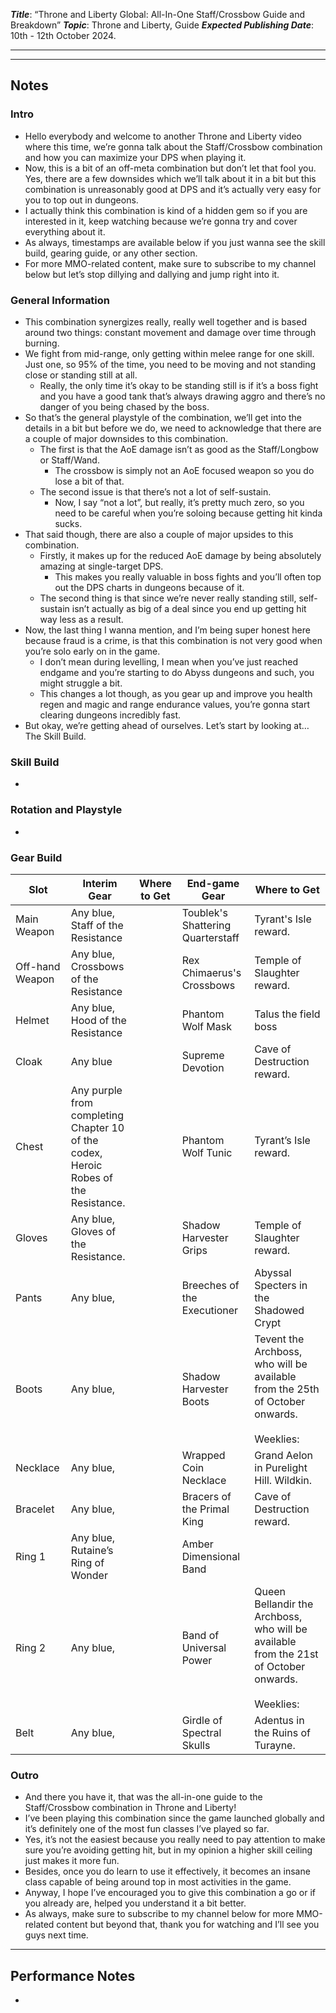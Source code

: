 ***Title***: “Throne and Liberty Global: All-In-One Staff/Crossbow Guide and Breakdown”
***Topic***: Throne and Liberty, Guide
***Expected Publishing Date***: 10th - 12th October 2024.

----



-----
## Notes

### Intro
- Hello everybody and welcome to another Throne and Liberty video where this time, we’re gonna talk about the Staff/Crossbow combination and how you can maximize your DPS when playing it.
- Now, this is a bit of an off-meta combination but don’t let that fool you. Yes, there are a few downsides which we’ll talk about it in a bit but this combination is unreasonably good at DPS and it’s actually very easy for you to top out in dungeons.
- I actually think this combination is kind of a hidden gem so if you are interested in it, keep watching because we’re gonna try and cover everything about it.
- As always, timestamps are available below if you just wanna see the skill build, gearing guide, or any other section.
- For more MMO-related content, make sure to subscribe to my channel below but let’s stop dillying and dallying and jump right into it.

### General Information
- This combination synergizes really, really well together and is based around two things: constant movement and damage over time through burning.
- We fight from mid-range, only getting within melee range for one skill. Just one, so 95% of the time, you need to be moving and not standing close or standing still at all.
	- Really, the only time it’s okay to be standing still is if it’s a boss fight and you have a good tank that’s always drawing aggro and there’s no danger of you being chased by the boss.
- So that’s the general playstyle of the combination, we’ll get into the details in a bit but before we do, we need to acknowledge that there are a couple of major downsides to this combination.
	- The first is that the AoE damage isn’t as good as the Staff/Longbow or Staff/Wand.
		- The crossbow is simply not an AoE focused weapon so you do lose a bit of that.
	- The second issue is that there’s not a lot of self-sustain.
		- Now, I say “not a lot”, but really, it’s pretty much zero, so you need to be careful when you’re soloing because getting hit kinda sucks. 
- That said though, there are also a couple of major upsides to this combination.
	- Firstly, it makes up for the reduced AoE damage by being absolutely amazing at single-target DPS.
		- This makes you really valuable in boss fights and you’ll often top out the DPS charts in dungeons because of it.
	- The second thing is that since we’re never really standing still, self-sustain isn’t actually as big of a deal since you end up getting hit way less as a result. 
- Now, the last thing I wanna mention, and I’m being super honest here because fraud is a crime, is that this combination is not very good when you’re solo early on in the game. 
	- I don’t mean during levelling, I mean when you’ve just reached endgame and you’re starting to do Abyss dungeons and such, you might struggle a bit.
	- This changes a lot though, as you gear up and improve you health regen and magic and range endurance values, you’re gonna start clearing dungeons incredibly fast.
- But okay, we’re getting ahead of ourselves. Let’s start by looking at… The Skill Build.

### Skill Build
- 

### Rotation and Playstyle
- 

### Gear Build

| Slot            | Interim Gear                                                                               | Where to Get | End-game Gear                     | Where to Get                                                                                           |
| --------------- | ------------------------------------------------------------------------------------------ | ------------ | --------------------------------- | ------------------------------------------------------------------------------------------------------ |
| Main Weapon     | Any blue, Staff of the Resistance                                                          |              | Toublek's Shattering Quarterstaff | Tyrant's Isle reward.                                                                                  |
| Off-hand Weapon | Any blue, Crossbows of the <br>Resistance                                                  |              | Rex Chimaerus's Crossbows         | Temple of Slaughter reward.                                                                            |
| Helmet          | Any blue, Hood of the Resistance                                                           |              | Phantom Wolf Mask                 | Talus the field boss                                                                                   |
| Cloak           | Any blue                                                                                   |              | Supreme Devotion                  | Cave of Destruction reward.                                                                            |
| Chest           | Any purple from completing <br>Chapter 10 of the codex, Heroic<br>Robes of the Resistance. |              | Phantom Wolf Tunic                | Tyrant’s Isle reward.                                                                                  |
| Gloves          | Any blue, Gloves of the Resistance.                                                        |              | Shadow Harvester Grips            | Temple of Slaughter reward.                                                                            |
| Pants           | Any blue,                                                                                  |              | Breeches of the Executioner       | Abyssal Specters in the Shadowed Crypt                                                                 |
| Boots           | Any blue,                                                                                  |              | Shadow Harvester Boots            | Tevent the Archboss, who will be available from the 25th of October onwards.<br><br>Weeklies:          |
| Necklace        | Any blue,                                                                                  |              | Wrapped Coin Necklace             | Grand Aelon in Purelight Hill. Wildkin.                                                                |
| Bracelet        | Any blue,                                                                                  |              | Bracers of the Primal King        | Cave of Destruction reward.                                                                            |
| Ring 1          | Any blue, Rutaine’s Ring of Wonder                                                         |              | Amber Dimensional Band            |                                                                                                        |
| Ring 2          | Any blue,                                                                                  |              | Band of Universal Power           | Queen Bellandir the Archboss, who will be available from the 21st of October onwards.<br><br>Weeklies: |
| Belt            | Any blue,                                                                                  |              | Girdle of Spectral Skulls         | Adentus in the Ruins of Turayne.                                                                       |

### Outro
- And there you have it, that was the all-in-one guide to the Staff/Crossbow combination in Throne and Liberty!
- I’ve been playing this combination since the game launched globally and it’s definitely one of the most fun classes I’ve played so far.
- Yes, it’s not the easiest because you really need to pay attention to make sure you’re avoiding getting hit, but in my opinion a higher skill ceiling just makes it more fun.
- Besides, once you do learn to use it effectively, it becomes an insane class capable of being around top in most activities in the game.
- Anyway, I hope I’ve encouraged you to give this combination a go or if you already are, helped you understand it a bit better. 
- As always, make sure to subscribe to my channel below for more MMO-related content but beyond that, thank you for watching and I’ll see you guys next time.


---
## Performance Notes
- 